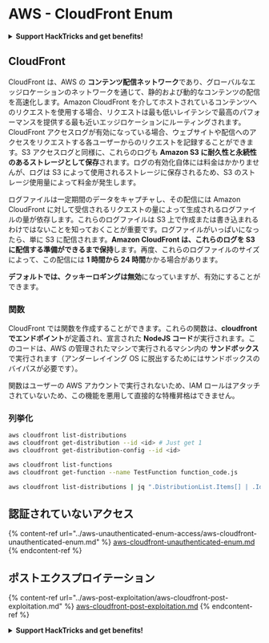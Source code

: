 # AWS - CloudFront Enum

<details>

<summary><strong>Support HackTricks and get benefits!</strong></summary>

* もし **HackTricks で会社の広告を見たい** または **PEASS の最新バージョンにアクセスしたい** または **HackTricks を PDF でダウンロードしたい** 場合は、[**SUBSCRIPTION PLANS**](https://github.com/sponsors/carlospolop) をチェックしてください！
* [**公式の PEASS & HackTricks スワッグ**](https://peass.creator-spring.com) を手に入れましょう
* [**The PEASS Family**](https://opensea.io/collection/the-peass-family) を見つけましょう。これは、私たちの独占的な [**NFT**](https://opensea.io/collection/the-peass-family) のコレクションです
* 💬 [**Discord グループ**](https://discord.gg/hRep4RUj7f) または [**telegram グループ**](https://t.me/peass) に参加するか、私を **Twitter** 🐦 [**@carlospolopm**](https://twitter.com/carlospolopm) で **フォロー** してください。
* 自分のハッキングテクニックを共有するために、[**HackTricks**](https://github.com/carlospolop/hacktricks) と [**HackTricks Cloud**](https://github.com/carlospolop/hacktricks-cloud) の GitHub リポジトリに PR を提出してください。

</details>

## CloudFront

CloudFront は、AWS の **コンテンツ配信ネットワーク**であり、グローバルなエッジロケーションのネットワークを通じて、静的および動的なコンテンツの配信を高速化します。Amazon CloudFront を介してホストされているコンテンツへのリクエストを使用する場合、リクエストは最も低いレイテンシで最高のパフォーマンスを提供する最も近いエッジロケーションにルーティングされます。CloudFront アクセスログが有効になっている場合、ウェブサイトや配信へのアクセスをリクエストする各ユーザーからのリクエストを記録することができます。S3 アクセスログと同様に、これらのログも **Amazon S3 に耐久性と永続性のあるストレージとして保存**されます。ログの有効化自体には料金はかかりませんが、ログは S3 によって使用されるストレージに保存されるため、S3 のストレージ使用量によって料金が発生します。

ログファイルは一定期間のデータをキャプチャし、その配信には Amazon CloudFront に対して受信されるリクエストの量によって生成されるログファイルの量が依存します。これらのログファイルは S3 上で作成または書き込まれるわけではないことを知っておくことが重要です。ログファイルがいっぱいになったら、単に S3 に配信されます。**Amazon CloudFront は、これらのログを S3 に配信する準備ができるまで保持**します。再度、これらのログファイルのサイズによって、この配信には **1 時間から 24 時間**かかる場合があります。

**デフォルトでは、クッキーロギングは無効**になっていますが、有効にすることができます。

### 関数

CloudFront では関数を作成することができます。これらの関数は、**cloudfront でエンドポイント**が定義され、宣言された **NodeJS コード**が実行されます。このコードは、AWS の管理されたマシンで実行されるマシン内の **サンドボックス**で実行されます（アンダーレイイング OS に脱出するためにはサンドボックスのバイパスが必要です）。

関数はユーザーの AWS アカウントで実行されないため、IAM ロールはアタッチされていないため、この機能を悪用して直接的な特権昇格はできません。

### 列挙化
```bash
aws cloudfront list-distributions
aws cloudfront get-distribution --id <id> # Just get 1
aws cloudfront get-distribution-config --id <id>

aws cloudfront list-functions
aws cloudfront get-function --name TestFunction function_code.js

aws cloudfront list-distributions | jq ".DistributionList.Items[] | .Id, .Origins.Items[].Id, .Origins.Items[].DomainName, .AliasICPRecordals[].CNAME"
```
## 認証されていないアクセス

{% content-ref url="../aws-unauthenticated-enum-access/aws-cloudfront-unauthenticated-enum.md" %}
[aws-cloudfront-unauthenticated-enum.md](../aws-unauthenticated-enum-access/aws-cloudfront-unauthenticated-enum.md)
{% endcontent-ref %}

## ポストエクスプロイテーション

{% content-ref url="../aws-post-exploitation/aws-cloudfront-post-exploitation.md" %}
[aws-cloudfront-post-exploitation.md](../aws-post-exploitation/aws-cloudfront-post-exploitation.md)
{% endcontent-ref %}

<details>

<summary><strong>Support HackTricks and get benefits!</strong></summary>

* もし **HackTricks で会社を宣伝したい** または **PEASS の最新バージョンにアクセスしたい** または **HackTricks を PDF でダウンロードしたい** 場合は、[**SUBSCRIPTION PLANS**](https://github.com/sponsors/carlospolop) をチェックしてください！
* [**公式の PEASS & HackTricks スワッグ**](https://peass.creator-spring.com) を手に入れましょう
* [**The PEASS Family**](https://opensea.io/collection/the-peass-family) を見つけて、独占的な [**NFTs**](https://opensea.io/collection/the-peass-family) のコレクションを発見しましょう
* 💬 [**Discord グループ**](https://discord.gg/hRep4RUj7f) または [**telegram グループ**](https://t.me/peass) に参加するか、**Twitter** 🐦 [**@carlospolopm**](https://twitter.com/carlospolopm) をフォローしましょう。
* **ハッキングのトリックを共有するために、** [**HackTricks**](https://github.com/carlospolop/hacktricks) **と** [**HackTricks Cloud**](https://github.com/carlospolop/hacktricks-cloud) **の GitHub リポジトリに PR を提出してください。**

</details>
